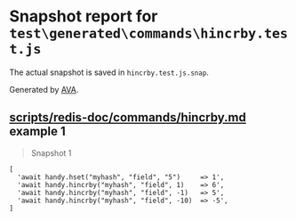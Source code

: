 # Snapshot report for `test\generated\commands\hincrby.test.js`

The actual snapshot is saved in `hincrby.test.js.snap`.

Generated by [AVA](https://ava.li).

## [scripts/redis-doc/commands/hincrby.md](../../../../scripts/redis-doc/commands/hincrby.md) example 1

> Snapshot 1

    [
      'await handy.hset("myhash", "field", "5")     => 1',
      'await handy.hincrby("myhash", "field", 1)    => 6',
      'await handy.hincrby("myhash", "field", -1)   => 5',
      'await handy.hincrby("myhash", "field", -10)  => -5',
    ]
